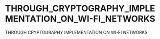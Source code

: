 # THROUGH_CRYPTOGRAPHY_IMPLEMENTATION_ON_WI-FI_NETWORKS
THROUGH CRYPTOGRAPHY IMPLEMENTATION ON WI-FI NETWORKS
